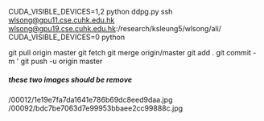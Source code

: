 CUDA_VISIBLE_DEVICES=1,2 python ddpg.py
ssh wlsong@gpu11.cse.cuhk.edu.hk
wlsong@gpu19.cse.cuhk.edu.hk:/research/ksleung5/wlsong/ali/
CUDA_VISIBLE_DEVICES=0 python 

git pull origin master
git fetch
git merge origin/master
git add .
git commit -m '
git push -u origin master

##### these two images should be remove
/00012/1e19e7fa7da1641e786b69dc8eed9daa.jpg
/00092/bdc7be7063d7e99953bbaee2cc99888c.jpg
